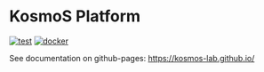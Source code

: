 # KosmoS Platform

[![test](https://github.com/kosmos-lab/kosmos-platform/actions/workflows/test.yml/badge.svg?branch=main)](https://github.com/kosmos-lab/kosmos-platform/actions/workflows/test.yml)
[![docker](https://github.com/kosmos-lab/kosmos-platform/actions/workflows/docker.yml/badge.svg?branch=main)](https://github.com/kosmos-lab/kosmos-platform/actions/workflows/docker.yml)


See documentation on github-pages: https://kosmos-lab.github.io/
